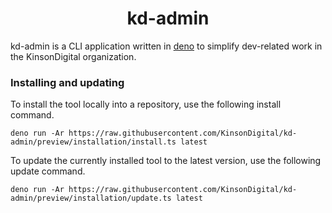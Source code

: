 <h1 style="border:0;font-weight:bold" align="center">kd-admin</h1>


kd-admin is a CLI application written in [deno](https://deno.com/) to simplify dev-related work in the KinsonDigital organization.

### Installing and updating

To install the tool locally into a repository, use the following install command.

```pwsh
deno run -Ar https://raw.githubusercontent.com/KinsonDigital/kd-admin/preview/installation/install.ts latest
```

To update the currently installed tool to the latest version, use the following update command.

```pwsh
deno run -Ar https://raw.githubusercontent.com/KinsonDigital/kd-admin/preview/installation/update.ts latest
```
